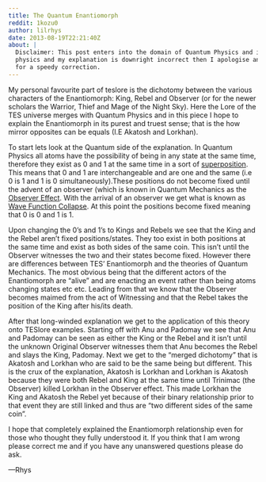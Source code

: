```yaml
---
title: The Quantum Enantiomorph
reddit: 1kozu0
author: lilrhys
date: 2013-08-19T22:21:40Z
about: |
  Disclaimer: This post enters into the domain of Quantum Physics and if my
  physics and my explanation is downright incorrect then I apologise and hope
  for a speedy correction.
---
```


My personal favourite part of teslore is the dichotomy between the various
characters of the Enantiomorph: King, Rebel and Observer (or for the newer
scholars the Warrior, Thief and Mage of the Night Sky). Here the Lore of the TES
universe merges with Quantum Physics and in this piece I hope to explain the
Enantiomorph in its purest and truest sense; that is the how mirror opposites
can be equals (I.E Akatosh and Lorkhan).

To start lets look at the Quantum side of the explanation. In Quantum Physics
all atoms have the possibility of being in any state at the same time, therefore
they exist as 0 and 1 at the same time in a sort of [superposition][0]. This
means that 0 and 1 are interchangeable and are one and the same (i.e 0 is 1 and
1 is 0 simultaneously).These positions do not become fixed until the advent of
an observer (which is known in Quantum Mechanics as the [Observer Effect][1].
With the arrival of an observer we get what is known as
[Wave Function Collapse][2]. At this point the positions become fixed meaning
that 0 is 0 and 1 is 1.

Upon changing the 0’s and 1’s to Kings and Rebels we see that the King and the
Rebel aren’t fixed positions/states. They too exist in both positions at the
same time and exist as both sides of the same coin. This isn’t until the
Observer witnesses the two and their states become fixed. However there are
differences between TES’ Enantiomorph and the theories of Quantum Mechanics. The
most obvious being that the different actors of the Enantiomorph are “alive” and
are enacting an event rather than being atoms changing states etc etc. Leading
from that we know that the Observer becomes maimed from the act of Witnessing
and that the Rebel takes the position of the King after his/its death.

After that long-winded explanation we get to the application of this theory onto
TESlore examples. Starting off with Anu and Padomay we see that Anu and Padomay
can be seen as either the King or the Rebel and it isn’t until the unknown
Original Observer witnesses them that Anu becomes the Rebel and slays the King,
Padomay. Next we get to the “merged dichotomy” that is Akatosh and Lorkhan who
are said to be the same being but different. This is the crux of the
explanation, Akatosh is Lorkhan and Lorkhan is Akatosh because they were both
Rebel and King at the same time until Trinimac (the Observer) killed Lorkhan in
the Observer effect. This made Lorkhan the King and Akatosh the Rebel yet
because of their binary relationship prior to that event they are still linked
and thus are “two different sides of the same coin”.

I hope that completely explained the Enantiomorph relationship even for those
who thought they fully understood it. If you think that I am wrong please
correct me and if you have any unanswered questions please do ask.

—Rhys

[0]: https://en.wikipedia.org/wiki/Quantum_superposition
[1]: https://en.wikipedia.org/wiki/Observer_effect_(physics)
[2]: https://en.wikipedia.org/wiki/Wave_function_collapse
